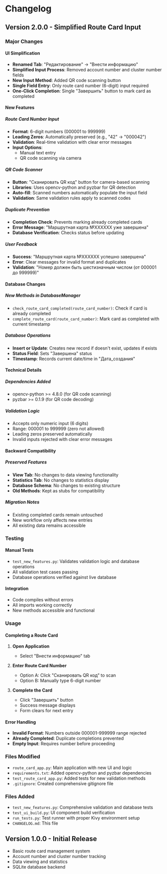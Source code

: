 # Changelog

## Version 2.0.0 - Simplified Route Card Input

### Major Changes

#### UI Simplification
- **Renamed Tab**: "Редактирование" → "Внести информацию"
- **Simplified Input Process**: Removed account number and cluster number fields
- **New Input Method**: Added QR code scanning button
- **Single Field Entry**: Only route card number (6-digit) input required
- **One-Click Completion**: Single "Завершить" button to mark card as completed

#### New Features

##### Route Card Number Input
- **Format**: 6-digit numbers (000001 to 999999)
- **Leading Zeros**: Automatically preserved (e.g., "42" → "000042")
- **Validation**: Real-time validation with clear error messages
- **Input Options**:
  - Manual text entry
  - QR code scanning via camera

##### QR Code Scanner
- **Button**: "Сканировать QR код" button for camera-based scanning
- **Libraries**: Uses opencv-python and pyzbar for QR detection
- **Auto-fill**: Scanned numbers automatically populate the input field
- **Validation**: Same validation rules apply to scanned codes

##### Duplicate Prevention
- **Completion Check**: Prevents marking already completed cards
- **Error Message**: "Маршрутная карта №XXXXXX уже завершена"
- **Database Verification**: Checks status before updating

##### User Feedback
- **Success**: "Маршрутная карта №XXXXXX успешно завершена"
- **Error**: Clear messages for invalid format and duplicates
- **Validation**: "Номер должен быть шестизначным числом (от 000001 до 999999)"

#### Database Changes

##### New Methods in DatabaseManager
- `check_route_card_completed(route_card_number)`: Check if card is already completed
- `complete_route_card(route_card_number)`: Mark card as completed with current timestamp

##### Database Operations
- **Insert or Update**: Creates new record if doesn't exist, updates if exists
- **Status Field**: Sets "Завершена" status
- **Timestamp**: Records current date/time in "Дата_создания"

#### Technical Details

##### Dependencies Added
- opencv-python >= 4.8.0 (for QR code scanning)
- pyzbar >= 0.1.9 (for QR code decoding)

##### Validation Logic
- Accepts only numeric input (6 digits)
- Range: 000001 to 999999 (zero not allowed)
- Leading zeros preserved automatically
- Invalid inputs rejected with clear error messages

#### Backward Compatibility

##### Preserved Features
- **View Tab**: No changes to data viewing functionality
- **Statistics Tab**: No changes to statistics display
- **Database Schema**: No changes to existing structure
- **Old Methods**: Kept as stubs for compatibility

##### Migration Notes
- Existing completed cards remain untouched
- New workflow only affects new entries
- All existing data remains accessible

### Testing

#### Manual Tests
- `test_new_features.py`: Validates validation logic and database operations
- All validation test cases passing
- Database operations verified against live database

#### Integration
- Code compiles without errors
- All imports working correctly
- New methods accessible and functional

### Usage

#### Completing a Route Card

1. **Open Application**
   - Select "Внести информацию" tab

2. **Enter Route Card Number**
   - Option A: Click "Сканировать QR код" to scan
   - Option B: Manually type 6-digit number

3. **Complete the Card**
   - Click "Завершить" button
   - Success message displays
   - Form clears for next entry

#### Error Handling

- **Invalid Format**: Numbers outside 000001-999999 range rejected
- **Already Completed**: Duplicate completions prevented
- **Empty Input**: Requires number before proceeding

### Files Modified

- `route_card_app.py`: Main application with new UI and logic
- `requirements.txt`: Added opencv-python and pyzbar dependencies
- `test_route_card_app.py`: Added tests for new validation methods
- `.gitignore`: Created comprehensive gitignore file

### Files Added

- `test_new_features.py`: Comprehensive validation and database tests
- `test_ui_build.py`: UI component build verification
- `run_tests.py`: Test runner with proper Kivy environment setup
- `CHANGELOG.md`: This file

## Version 1.0.0 - Initial Release

- Basic route card management system
- Account number and cluster number tracking
- Data viewing and statistics
- SQLite database backend
